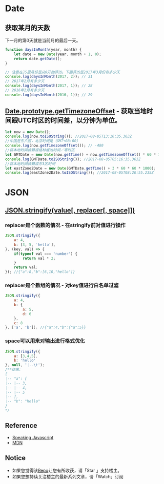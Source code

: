 # Date

## 获取某月的天数

下一月的第0天就是当前月的最后一天。
```javascript
function daysInMonth(year, month) {
    let date = new Date(year, month + 1, 0);
    return date.getDate();
}

// 注意在JS里月份是从0开始算的。下面算的是2017年3月份有多少天
console.log(daysInMonth(2017, 2)); // 31 
// 2017年2月有多少天
console.log(daysInMonth(2017, 1)); // 28
// 2016年2月有多少天
console.log(daysInMonth(2016, 1)); // 29
```

## [Date.prototype.getTimezoneOffset](https://developer.mozilla.org/en-US/docs/Web/JavaScript/Reference/Global_Objects/Date/getTimezoneOffset) - 获取当地时间跟UTC时区的时间差，以分钟为单位。

```javascript
let now = new Date(); 
console.log(now.toISOString()); //2017-08-05T13:16:35.363Z
//中国是东八区，北京时间是（GMT+08:00）
console.log(now.getTimezoneOffset()); // -480
//将本地时间换算成格林威治时间／零时区
let GMTDate = new Date(now.getTime() + now.getTimezoneOffset() * 60 * 1000);
console.log(GMTDate.toISOString()); //2017-08-05T05:16:35.363Z
//将本地时间换算成东3区时间
let eastZone2Date = new Date(GMTDate.getTime() + 3 * 60 * 60 * 1000);
console.log(eastZone2Date.toISOString()); //2017-08-05T08:20:55.235Z
```

# JSON

##  [JSON.stringify(value[, replacer[, space]])](https://developer.mozilla.org/en-US/docs/Web/JavaScript/Reference/Global_Objects/JSON/stringify)

### replacer是个函数的情况 - 在stringify前对值进行操作
```javascript
JSON.stringify({
    a: 4,
    b: [3, 5, 'hello'],
}, (key, val) => {
    if(typeof val === 'number') {
        return val * 2;
    }
    return val;
}); //{"a":8,"b":[6,10,"hello"]}
```

### replacer是个数组的情况 - 对key值进行白名单过滤

```javascript
JSON.stringify({
    a: 4,
    b: {
        a: 5,
        d: 6
    },
    c: 8
}, ['a', 'b']); //{"a":4,"b":{"a":5}}
```

### space可以用来对输出进行格式优化

```javascript
JSON.stringify({
    a: [3,4,5],
    b: 'hello'
}, null, '|--\t');
/**结果:
{
|--	"a": [
|--	|--	3,
|--	|--	4,
|--	|--	5
|--	],
|--	"b": "hello"
}
*/
```

## Reference 

* [Speaking Javascript](https://github.com/n0ruSh/the-art-of-reading/blob/master/javascript/Speaking%20JavaScript/Speaking%20JavaScript.pdf)
* [MDN](https://developer.mozilla.org/en-US/)


## Notice

* 如果您觉得该[Repo](https://github.com/n0ruSh/the-art-of-reading/)让您有所收获，请「Star 」支持楼主。
* 如果您想持续关注楼主的最新系列文章，请「Watch」订阅